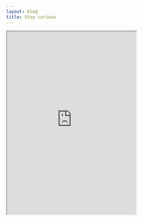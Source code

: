 ```yaml
---
layout: blog
title: Stay curious
---
```

<iframe src="https://docs.google.com/spreadsheets/d/e/2PACX-1vSO3SNRZdMWk4HHyHSLvRYe_KKjDnECUlDVF3rnilwsNAogqC7Ljy_wk7cb0oP1pqNrwtCbm1r6Ed3-/pubhtml?gid=405003830&amp;single=true&amp;widget=true&amp;headers=false" width="70%" height="500"></iframe>